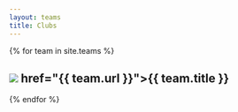```yaml
---
layout: teams
title: Clubs
---
```

{% for team in site.teams %}
  <div class="team">
  <h2><img src="{{team.feature_image}}"> href="{{ team.url }}">{{ team.title }}</a></h2>
  </div>
{% endfor %}
